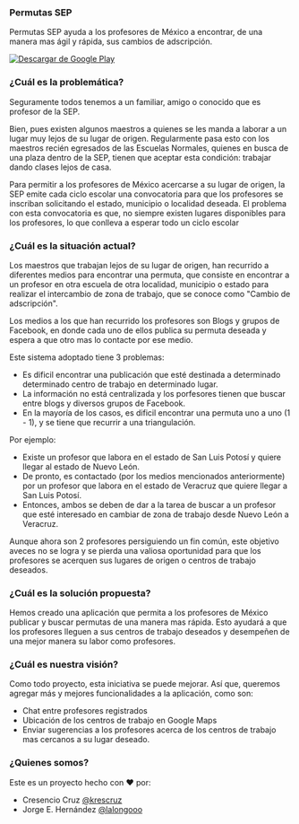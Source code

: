 ### Permutas SEP
Permutas SEP ayuda a los profesores de México a encontrar, de una manera mas ágil y rápida, sus cambios de adscripción.

[![Descargar de Google Play](http://steverichey.github.io/google-play-badge-svg/img/es_get.svg)](https://play.google.com/store/apps/details?id=com.permutassep)

### ¿Cuál es la problemática?
Seguramente todos tenemos a un familiar, amigo o conocido que es profesor de la SEP.

Bien, pues existen algunos maestros a quienes se les manda a laborar a un lugar muy lejos de su lugar de origen. Regularmente pasa esto con los maestros recién egresados de las Escuelas Normales, quienes en busca de una plaza dentro de la SEP, tienen que aceptar esta condición: trabajar dando clases lejos de casa.

Para permitir a los profesores de México acercarse a su lugar de origen, la SEP emite cada ciclo escolar una convocatoria para que los profesores se inscriban solicitando el estado, municipio o localidad deseada. El problema con esta convocatoria es que, no siempre existen lugares disponibles para los profesores, lo que conlleva a esperar todo un ciclo escolar 

### ¿Cuál es la situación actual?
Los maestros que trabajan lejos de su lugar de origen, han recurrido a diferentes medios para encontrar una permuta, que consiste en encontrar a un profesor en otra escuela de otra localidad, municipio o estado para realizar el intercambio de zona de trabajo, que se conoce como "Cambio de adscripción".

Los medios a los que han recurrido los profesores son Blogs y grupos de Facebook, en donde cada uno de ellos publica su permuta deseada y espera a que otro mas lo contacte por ese medio.

Este sistema adoptado tiene 3 problemas:

- Es dificil encontrar una publicación que esté destinada a determinado determinado centro de trabajo en determinado lugar.
- La información no está centralizada y los porfesores tienen que buscar entre blogs y diversos grupos de Facebook.
- En la mayoría de los casos, es dificil encontrar una permuta uno a uno (1 - 1), y se tiene que recurrir a una triangulación.

Por ejemplo:

- Existe un profesor que labora en el estado de San Luis Potosí y quiere llegar al estado de Nuevo León.
- De pronto, es contactado (por los medios mencionados anteriormente) por un profesor que labora en el estado de Veracruz que quiere llegar a San Luis Potosí.
- Entonces, ambos se deben de dar a la tarea de buscar a un profesor que esté interesado en cambiar de zona de trabajo desde Nuevo León a Veracruz.

Aunque ahora son 2 profesores persiguiendo un fin común, este objetivo aveces no se logra y se pierda una valiosa oportunidad para que los profesores se acerquen sus lugares de origen o centros de trabajo deseados.

### ¿Cuál es la solución propuesta?
Hemos creado una aplicación que permita a los profesores de México publicar y buscar permutas de una manera mas rápida.
Esto ayudará a que los profesores lleguen a sus centros de trabajo deseados y desempeñen de una mejor manera su labor como profesores.

### ¿Cuál es nuestra visión?
Como todo proyecto, esta iniciativa se puede mejorar.
Así que, queremos agregar más y mejores funcionalidades a la aplicación, como son:

- Chat entre profesores registrados
- Ubicación de los centros de trabajo en Google Maps
- Enviar sugerencias a los profesores acerca de los centros de trabajo mas cercanos a su lugar deseado.

### ¿Quienes somos?
Este es un proyecto hecho con :heart: por:
- Cresencio Cruz [@krescruz](https://twitter.com/krescruz)
- Jorge E. Hernández [@lalongooo](https://twitter.com/lalongooo)
